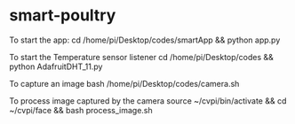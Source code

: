 # smart-poultry
To start the app:
cd /home/pi/Desktop/codes/smartApp && python app.py

To start the Temperature sensor listener
cd /home/pi/Desktop/codes && python AdafruitDHT_11.py

To capture an image
bash /home/pi/Desktop/codes/camera.sh


To process image captured by the camera
source ~/cvpi/bin/activate && cd ~/cvpi/face && bash process_image.sh
